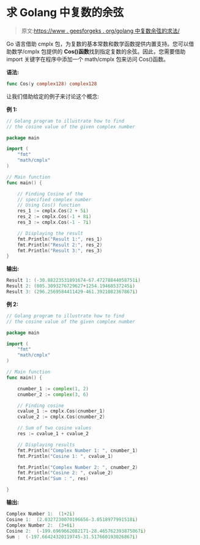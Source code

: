 # 求 Golang 中复数的余弦

> 原文:[https://www . geesforgeks . org/golang 中复数余弦的求法/](https://www.geeksforgeeks.org/finding-the-cosine-of-complex-number-in-golang/)

Go 语言借助 cmplx 包，为复数的基本常数和数学函数提供内置支持。您可以借助数学/cmplx 包提供的 **Cos()函数**找到指定复数的余弦。因此，您需要借助 import 关键字在程序中添加一个 math/cmplx 包来访问 Cos()函数。

**语法:**

```go
func Cos(y complex128) complex128
```

让我们借助给定的例子来讨论这个概念:

**例 1:**

```go
// Golang program to illustrate how to find
// the cosine value of the given complex number

package main

import (
    "fmt"
    "math/cmplx"
)

// Main function
func main() {

    // Finding Cosine of the 
    // specified complex number
    // Using Cos() function
    res_1 := cmplx.Cos(2 + 5i)
    res_2 := cmplx.Cos(-1 + 8i)
    res_3 := cmplx.Cos(-1 - 7i)

    // Displaying the result
    fmt.Println("Result 1:", res_1)
    fmt.Println("Result 2:", res_2)
    fmt.Println("Result 3:", res_3)
}
```

**输出:**

```go
Result 1: (-30.88223531891674-67.47278844058751i)
Result 2: (805.3093276729627+1254.19468537245i)
Result 3: (296.2569584411429-461.3921082367867i)

```

**例 2:**

```go
// Golang program to illustrate how to find
// the cosine value of the given complex number

package main

import (
    "fmt"
    "math/cmplx"
)

// Main function
func main() {

    cnumber_1 := complex(1, 2)
    cnumber_2 := complex(3, 6)

    // Finding cosine
    cvalue_1 := cmplx.Cos(cnumber_1)
    cvalue_2 := cmplx.Cos(cnumber_2)

    // Sum of two cosine values
    res := cvalue_1 + cvalue_2

    // Displaying results
    fmt.Println("Complex Number 1: ", cnumber_1)
    fmt.Println("Cosine 1: ", cvalue_1)

    fmt.Println("Complex Number 2: ", cnumber_2)
    fmt.Println("Cosine 2: ", cvalue_2)
    fmt.Println("Sum : ", res)

}
```

**输出:**

```go
Complex Number 1:  (1+2i)
Cosine 1:  (2.0327230070196656-3.0518977991518i)
Complex Number 2:  (3+6i)
Cosine 2:  (-199.6969662082171-28.465762393875067i)
Sum :  (-197.66424320119745-31.517660193026867i)

```
